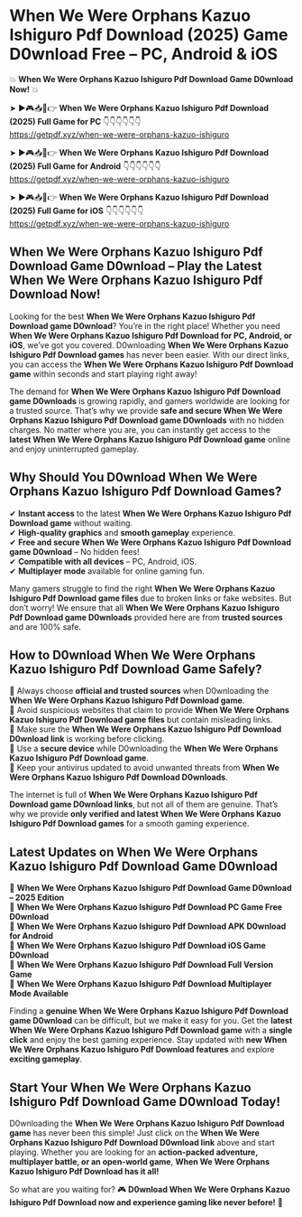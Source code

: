 # When We Were Orphans Kazuo Ishiguro Pdf Download (2025) Game D0wnload Free – PC, Android & iOS

💥 **When We Were Orphans Kazuo Ishiguro Pdf Download Game D0wnload Now!** 💥  

➤ ►🎮📥📱👉 **When We Were Orphans Kazuo Ishiguro Pdf Download (2025) Full Game for PC** 👇👇👇👇👇👇  
https://getpdf.xyz/when-we-were-orphans-kazuo-ishiguro  

➤ ►🎮📥📱👉 **When We Were Orphans Kazuo Ishiguro Pdf Download (2025) Full Game for Android** 👇👇👇👇👇👇  
https://getpdf.xyz/when-we-were-orphans-kazuo-ishiguro  

➤ ►🎮📥📱👉 **When We Were Orphans Kazuo Ishiguro Pdf Download (2025) Full Game for iOS** 👇👇👇👇👇👇  
https://getpdf.xyz/when-we-were-orphans-kazuo-ishiguro  

## When We Were Orphans Kazuo Ishiguro Pdf Download Game D0wnload – Play the Latest When We Were Orphans Kazuo Ishiguro Pdf Download Now!

Looking for the best **When We Were Orphans Kazuo Ishiguro Pdf Download game D0wnload**? You’re in the right place! Whether you need **When We Were Orphans Kazuo Ishiguro Pdf Download for PC, Android, or iOS**, we’ve got you covered. D0wnloading **When We Were Orphans Kazuo Ishiguro Pdf Download games** has never been easier. With our direct links, you can access the **When We Were Orphans Kazuo Ishiguro Pdf Download game** within seconds and start playing right away!  

The demand for **When We Were Orphans Kazuo Ishiguro Pdf Download game D0wnloads** is growing rapidly, and gamers worldwide are looking for a trusted source. That’s why we provide **safe and secure When We Were Orphans Kazuo Ishiguro Pdf Download game D0wnloads** with no hidden charges. No matter where you are, you can instantly get access to the **latest When We Were Orphans Kazuo Ishiguro Pdf Download game** online and enjoy uninterrupted gameplay.  

## **Why Should You D0wnload When We Were Orphans Kazuo Ishiguro Pdf Download Games?**  

✔ **Instant access** to the latest **When We Were Orphans Kazuo Ishiguro Pdf Download game** without waiting.  
✔ **High-quality graphics** and **smooth gameplay** experience.  
✔ **Free and secure When We Were Orphans Kazuo Ishiguro Pdf Download game D0wnload** – No hidden fees!  
✔ **Compatible with all devices** – PC, Android, iOS.  
✔ **Multiplayer mode** available for online gaming fun.  

Many gamers struggle to find the right **When We Were Orphans Kazuo Ishiguro Pdf Download game files** due to broken links or fake websites. But don’t worry! We ensure that all **When We Were Orphans Kazuo Ishiguro Pdf Download game D0wnloads** provided here are from **trusted sources** and are 100% safe.  

## **How to D0wnload When We Were Orphans Kazuo Ishiguro Pdf Download Game Safely?**  

📌 Always choose **official and trusted sources** when D0wnloading the **When We Were Orphans Kazuo Ishiguro Pdf Download game**.  
📌 Avoid suspicious websites that claim to provide **When We Were Orphans Kazuo Ishiguro Pdf Download game files** but contain misleading links.  
📌 Make sure the **When We Were Orphans Kazuo Ishiguro Pdf Download D0wnload link** is working before clicking.  
📌 Use a **secure device** while D0wnloading the **When We Were Orphans Kazuo Ishiguro Pdf Download game**.  
📌 Keep your antivirus updated to avoid unwanted threats from **When We Were Orphans Kazuo Ishiguro Pdf Download D0wnloads**.  

The internet is full of **When We Were Orphans Kazuo Ishiguro Pdf Download game D0wnload links**, but not all of them are genuine. That’s why we provide **only verified and latest When We Were Orphans Kazuo Ishiguro Pdf Download games** for a smooth gaming experience.  

## **Latest Updates on When We Were Orphans Kazuo Ishiguro Pdf Download Game D0wnload**  

🔹 **When We Were Orphans Kazuo Ishiguro Pdf Download Game D0wnload – 2025 Edition**  
🔹 **When We Were Orphans Kazuo Ishiguro Pdf Download PC Game Free D0wnload**  
🔹 **When We Were Orphans Kazuo Ishiguro Pdf Download APK D0wnload for Android**  
🔹 **When We Were Orphans Kazuo Ishiguro Pdf Download iOS Game D0wnload**  
🔹 **When We Were Orphans Kazuo Ishiguro Pdf Download Full Version Game**  
🔹 **When We Were Orphans Kazuo Ishiguro Pdf Download Multiplayer Mode Available**  

Finding a **genuine When We Were Orphans Kazuo Ishiguro Pdf Download game D0wnload** can be difficult, but we make it easy for you. Get the **latest When We Were Orphans Kazuo Ishiguro Pdf Download game** with a **single click** and enjoy the best gaming experience. Stay updated with **new When We Were Orphans Kazuo Ishiguro Pdf Download features** and explore **exciting gameplay**.  

## **Start Your When We Were Orphans Kazuo Ishiguro Pdf Download Game D0wnload Today!**  

D0wnloading the **When We Were Orphans Kazuo Ishiguro Pdf Download game** has never been this simple! Just click on the **When We Were Orphans Kazuo Ishiguro Pdf Download D0wnload link** above and start playing. Whether you are looking for an **action-packed adventure, multiplayer battle, or an open-world game**, **When We Were Orphans Kazuo Ishiguro Pdf Download has it all!**  

So what are you waiting for? 🎮 **D0wnload When We Were Orphans Kazuo Ishiguro Pdf Download now and experience gaming like never before!** 🚀  